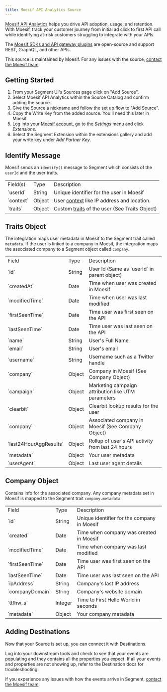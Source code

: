 ```yaml
---
title: Moesif API Analytics Source
---
```

[Moesif API Analytics](https://www.moesif.com/?utm_source=segmentio&utm_medium=docs&utm_campaign=partners) helps you drive API adoption, usage, and retention. With Moesif, track your customer journey from initial ad click to first API call while identifying at-risk customers struggling to integrate with your APIs.

The [Moesif SDKs and API gateway plugins](https://www.moesif.com/implementation?utm_source=segmentio&utm_medium=docs&utm_campaign=partners) are open-source and support REST, GraphQL, and other APIs.

This source is maintained by Moesif. For any issues with the source, [contact the Moesif team](mailto:support@moesif.com).

## Getting Started

1. From your Segment UI's Sources page click on "Add Source".
2. Select Moesif API Analytics within the Source Catalog and confirm adding the source.
3. Give the Source a nickname and follow the set up flow to "Add Source".
3. Copy the Write Key from the added source. You'll need this later in Moesif.
4. Log into your [Moesif account](https://www.moesif.com/wrap/), go to the _Settings_ menu and click _Extensions_.
5. Select the Segment Extension within the extensions gallery and add your write key under _Add Partner Key_.

## Identify Message

Moesif sends an `identify()` message to Segment which consists of the `userId` and the user traits.

<table>
  <tr>
   <td>Field(s)</td>
   <td>Type</td>
   <td>Description</td>
  </tr>
  <tr>
   <td>`userId`</td>
   <td>String</td>
   <td>Unique identifier for the user in Moesif</td>
  </tr>
  <tr>
   <td>`context`</td>
   <td>Object</td>
   <td>User <a href="https://segment.com/docs/connections/spec/common/#context">context</a> like IP address and location.</td>
  </tr>
  <tr>
   <td>`traits`</td>
   <td>Object</td>
   <td>Custom <a href="https://segment.com/docs/connections/spec/identify/#traits">traits</a> of the user (See Traits Object)</td>
  </tr>
</table>

## Traits Object
The integration maps user metadata in Moesif to the Segment trait called `metadata`.
If the user is linked to a company in Moesif, the integration maps the associated company to a Segment object called `company`.

<table>
  <tr>
   <td>Field</td>
   <td>Type</td>
   <td>Description</td>
  </tr>
  <tr>
   <td>`id`</td>
   <td>String</td>
   <td>User Id (Same as `userId` in parent object)</td>
  </tr>
  <tr>
   <td>`createdAt`</td>
   <td>Date</td>
   <td>Time when user was created in Moesif</td>
  </tr>
  <tr>
   <td>`modifiedTime`</td>
   <td>Date</td>
   <td>Time when user was last modified</td>
  </tr>
  <tr>
   <td>`firstSeenTime`</td>
   <td>Date</td>
   <td>Time user was first seen on the API</td>
  </tr>
  <tr>
   <td>`lastSeenTime`</td>
   <td>Date</td>
   <td>Time user was last seen on the API</td>
  </tr>
  <tr>
   <td>`name`</td>
   <td>String</td>
   <td>User's Full Name</td>
  </tr>
  <tr>
   <td>`email`</td>
   <td>String</td>
   <td>User's email</td>
  </tr>
  <tr>
   <td>`username`</td>
   <td>String</td>
   <td>Username such as a Twitter handle</td>
  </tr>
  <tr>
   <td>`company`</td>
   <td>Object</td>
   <td>Company in Moesif (See Company Object)</td>
  </tr>
  <tr>
   <td>`campaign`</td>
   <td>Object</td>
   <td>Marketing campaign attribution like UTM parameters</td>
  </tr>
  <tr>
   <td>`clearbit`</td>
   <td>Object</td>
   <td>Clearbit lookup results for the user</td>
  </tr>
  <tr>
   <td>`company`</td>
   <td>Object</td>
   <td>Associated company in Moesif (See Company Object)</td>
  </tr>
  <tr>
   <td>`last24HourAggResults`</td>
   <td>Object</td>
   <td>Rollup of user's API activity from last 24 hours</td>
  </tr>
  <tr>
   <td>`metadata`</td>
   <td>Object</td>
   <td>Your user metadata</td>
  </tr>
  <tr>
   <td>`userAgent`</td>
   <td>Object</td>
   <td>Last user agent details</td>
  </tr>
</table>

## Company Object

Contains info for the associated company. Any company metadata set in Moesif is mapped to the Segment trait `company.metadata`

<table>
  <tr>
   <td>Field</td>
   <td>Type</td>
   <td>Description</td>
  </tr>
  <tr>
   <td>`id`</td>
   <td>String</td>
   <td>Unique identifier for the company in Moesif</td>
  </tr>
  <tr>
   <td>`created`</td>
   <td>Date</td>
   <td>Time when company was created in Moesif</td>
  </tr>
  <tr>
   <td>`modifiedTime`</td>
   <td>Date</td>
   <td>Time when company was last modified</td>
  </tr>
  <tr>
   <td>`firstSeenTime`</td>
   <td>Date</td>
   <td>Time user was first seen on the API</td>
  </tr>
  <tr>
   <td>`lastSeenTime`</td>
   <td>Date</td>
   <td>Time user was last seen on the API</td>
  </tr>
  <tr>
   <td>`ipAddress`</td>
   <td>String</td>
   <td>Company's last IP address</td>
  </tr>
  <tr>
   <td>`companyDomain`</td>
   <td>String</td>
   <td>Company's website domain</td>
  </tr>
  <tr>
   <td>`ttfhw_s`</td>
   <td>Integer</td>
   <td>Time to First Hello World in seconds</td>
  </tr>
  <tr>
   <td>`metadata`</td>
   <td>Object</td>
   <td>Your company metadata</td>
  </tr>
</table>

## Adding Destinations

Now that your Source is set up, you can connect it with Destinations.

Log into your downstream tools and check to see that your events are populating and they contains all the properties you expect. If all your events and properties are not showing up, refer to the Destination docs for troubleshooting.

If you experience any issues with how the events arrive in Segment, [contact the Moesif team](mailto:support@moesif.com).
